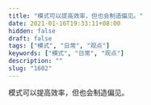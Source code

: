 ```yaml
---
title: "模式可以提高效率，但也会制造偏见。"
date: 2021-01-16T19:33:11+08:00
hidden: false
draft: false
tags: ["模式", "日常", "观点"]
keywords: ["模式", "日常", "观点"]
description: ""
slug: "1602"
---
```


模式可以提高效率，但也会制造偏见。